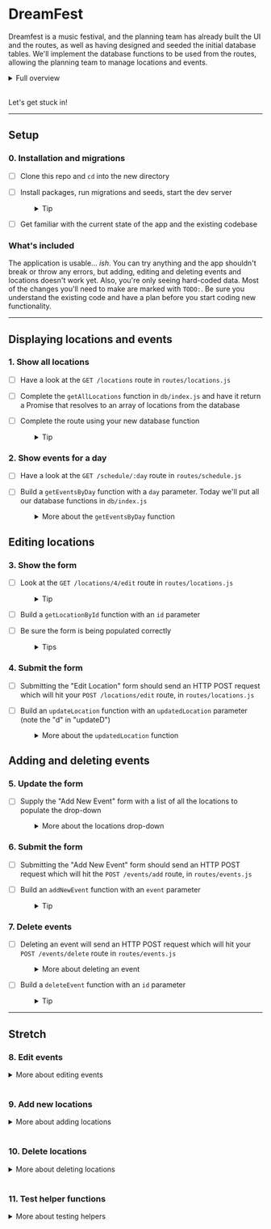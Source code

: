 # DreamFest

Dreamfest is a music festival, and the planning team has already built the UI and the routes, as well as having designed and seeded the initial database tables. We'll implement the database functions to be used from the routes, allowing the planning team to manage locations and events.

<details>
  <summary>Full overview</summary>

  You've just landed your first dev role and you're responsible for creating an app that manages DreamFest, a wholesome three day festival that offers attendees daily yoga and meditation, arts and crafts, healthy eateries, wellbeing workshops and sweet beats.

  Your app needs to give the festival organisers the ability to add **locations** and to add **events** at those locations. As plans change, they will also need to be able to add, edit and delete events.

  Fortunately, the team has already confirmed the venue and dates so they know how many locations they need. They have also confirmed some partners and bands so they can begin slotting them in when your app is ready. The current planning has been prepared as seed data for your database.

  The design team has worked up the UI and routes, but they haven't yet connected them to the database. That's where you come in. You'll implement the database functions to be used from the routes.
</details>
<br />

Let's get stuck in!

----

## Setup

### 0. Installation and migrations

- [ ] Clone this repo and `cd` into the new directory
- [ ] Install packages, run migrations and seeds, start the dev server
  <details style="padding-left: 2em">
    <summary>Tip</summary>

    Commands might look like this:

    ```
    npm i
    npx knex migrate:latest
    npx knex seed:run
    npm run dev
    ```

    This will create and populate the database with the existing migrations and seeds, and start the server with `nodemon`.
  </details>

- [ ] Get familiar with the current state of the app and the existing codebase

### What's included

The application is usable... _ish_. You can try anything and the app shouldn't break or throw any errors, but adding, editing and deleting events and locations doesn't work yet. Also, you're only seeing hard-coded data. Most of the changes you'll need to make are marked with `TODO:`. Be sure you understand the existing code and have a plan before you start coding new functionality.

----

## Displaying locations and events

### 1. Show all locations

- [ ] Have a look at the `GET /locations` route in `routes/locations.js`
- [ ] Complete the `getAllLocations` function in `db/index.js` and have it return a Promise that resolves to an array of locations from the database
- [ ] Complete the route using your new database function
  <details style="padding-left: 2em">
    <summary>Tip</summary>
    
    Don't forget to put the `viewData` and `res.render` call in your callback once you have the locations from the database
  </details>

### 2. Show events for a day

- [ ] Have a look at the `GET /schedule/:day` route in `routes/schedule.js`
- [ ] Build a `getEventsByDay` function with a `day` parameter. Today we'll put all our database functions in `db/index.js`
  <details style="padding-left: 2em">
    <summary>More about the <code>getEventsByDay</code> function</summary>

  1. JOIN the `events` and `locations` tables WHERE `events.location_id = locations.id`
  2. Filter (`where`) the results for only events where the day matches. Remember to pass the `day` when you call your function!
  3. Note that the `events` and `locations` tables both have `name`, `description`, and `id` columns. How can you specify which one to use when? What is the shape of the data that the handlebars template is expecting? **Hint: look at the shape of the hard-coded sample data**

    If some data isn't displaying in the app, try using `console.log` to look at your data, so that you can compare it to the sample data
      
    * In particular, if you're sending the `day` property correctly, then the heading in the app should say "Events: Friday", "Events: Saturday" or "Events: Sunday". If it just says "Events:", take another look at your data!
  </details>

## Editing locations

### 3. Show the form

- [ ] Look at the `GET /locations/4/edit` route in `routes/locations.js`
  <details style="padding-left: 2em">
    <summary>Tip</summary>
    
    This route supplies the current data to the form, ready for the user to edit it.
  </details>

- [ ] Build a `getLocationById` function with an `id` parameter
- [ ] Be sure the form is being populated correctly
  <details style="padding-left: 2em">
    <summary>Tips</summary>

    * If it's not working, try the trouble-shooting strategies from section 2
    * Can `.first()` help you here? 
  </details>

### 4. Submit the form

- [ ] Submitting the "Edit Location" form should send an HTTP POST request which will hit your `POST /locations/edit` route, in `routes/locations.js`
- [ ] Build an `updateLocation` function with an `updatedLocation` parameter (note the "d" in "updateD")
  <details style="padding-left: 2em">
    <summary>More about the <code>updatedLocation</code> function</summary>

    If you find yourself struggling with the `updatedLocation` (object) parameter, you might start by using `id`, `name` and `description` parameters instead.

    * UPDATE the `locations` table with the updated location details
    * Be sure `res.redirect('/locations')` is inside your `.then` function. This will take the user back to the main locations page instead of leaving them on the page with the edit form .
  </details>

## Adding and deleting events

### 5. Update the form

- [ ] Supply the "Add New Event" form with a list of all the locations to populate the drop-down
  <details style="padding-left: 2em">
    <summary>More about the locations drop-down</summary>
    
    Currently the options are hard-coded, but we want them to come from the database (the days of the week are hard-coded too, but we're not going to change those). The `GET /events/add/:day` route in `routes/events.js` needs to obtain the list of locations from the database, and supply them to the form. 
    
    You've already written a `getAllLocations` function, now use it in your route. 
    * Does your form need the location descriptions? Will it work if you include them anyway (so that you don't need to change your function)? 
    * Be sure `res.render('addEvent', viewData)` is inside your `.then` function
  </details>

### 6. Submit the form

- [ ] Submitting the "Add New Event" form should send an HTTP POST request which will hit the `POST /events/add` route, in `routes/events.js`
- [ ] Build an `addNewEvent` function with an `event` parameter
  <details style="padding-left: 2em">
    <summary>Tip</summary>
  
    Be sure to redirect to the `/schedule/:day` route from inside your `.then` function.
  </details>

### 7. Delete events

- [ ] Deleting an event will send an HTTP POST request which will hit your `POST /events/delete` route in `routes/events.js`
  <details style="padding-left: 2em">
    <summary>More about deleting an event</summary>
    
    Within the site, you will find the delete button on the same page you edit an event

    * Note that the "Edit event" page is currently displaying hard-coded details in the form (you'll fix this in the next step), but to check if this page is correct at this stage, click "Edit event" on (for example) the "Cutest Puppy Awards" card, you should then find yourself at `/events/4/edit`, 4 being the id of the event (as seen in your seeds). 
    * The "Delete event" button should be able to delete "Cutest Puppy Awards" (id 4) even though the displayed details are for "Slushie Apocalypse I" as you will find it uses the id provided by the url, not the hardcoded data.
  </details>

- [ ] Build a `deleteEvent` function with an `id` parameter
  <details style="padding-left: 2em">
    <summary>Tip</summary>

    Be sure to redirect to the `/schedule/:day` route from inside your `.then` function.
  </details>

----

## Stretch

### 8. Edit events

<details>
  <summary>More about editing events</summary>

  **Show the form**

  1. Look at the `GET /events/:id/edit` route in `routes/events.js`. This route supplies the current data to the "Edit Event" form, ready for the user to edit it.
  2. Build a `getEventById` function with an `id` parameter. Use this in your route. 

  **Update the form**

  3. Like the "Add new event" form above, the "Edit event" form also needs a list of locations from the database. We can use `getAllLocations` for a third time, but this time we need to modify the data before we send it to the form, so that our data records which location is the current location for this event
      * Maybe you could use an array function here? 
  4. Make sure you call `getEventById` first, and then `getAllLocations`
      * You're managing three bits of data here: `days`, `event` and `locations`, how will you manage this data so that each function in the promise chain can see everything it needs to see?
      
  **Submit the form**

  5. Build an `updateEvent` function with an `updatedEvent` parameter
  6. Update `POST /events/edit` in `routes/events.js`
</details>
<br />

### 9. Add new locations

<details>
  <summary>More about adding locations</summary>

  You'll need to create new things in this step, but referring to existing features will help.

  **Show the form**

  1. In `views/showLocations.hbs`, create an "Add Location" link (similar to the "Add Event" link in `views/showDay.hbs`)
  2. Create a new `views/addLocation.hbs` form
      * Look at `views/editLocation.hbs` and `views/addEvent.hbs` for guidance
  3. Create a `GET /locations/add` route in `routes/locations.js` to render `views/addLocation.hbs`

  **Submit the form**

  4. Create `POST /locations/add` in `routes/locations.js`
  5. Build an `addNewLocation` function with a `locationInfo` parameter
    * Don't forget `res.redirect('/locations')`
</details>
<br />

### 10. Delete locations

<details>
  <summary>More about deleting locations</summary>

  You'll need to create new things in this step too, but referring to existing features will help.

  **Create link**

  1. Add a new "Delete" form and button to `views/editLocation.hbs` (see `views/editEvent.hbs`)
      * Pass the `id` as a hidden form field

  **Create route**

  2. Create a `POST /locations/delete` route in `routes/locations.js`
  3. Build a `deleteLocation` function with an `id` parameter
      * Remember your old friend `res.redirect('/locations')`
      * If you delete a location that has an event, what happens to the event? Why?
</details>
<br />

### 11. Test helper functions

<details>
  <summary>More about testing helpers</summary>

  Some tests have been created in `helpers.test.js` but they haven't been written yet. They are just testing the functions exported from `helpers.js` so they should be pretty easy (as far as testing goes). Some of the functionality hasn't been implemented in the helper functions, so you'll need to do that too. Perhaps this is a good time to revisit test-driven development (write the tests before implementing the functionality in `helpers.js`). Remember red, green, refactor!
    * Note that the `validateDay` function will use a `days` parameter if one is supplied, or if not then it will use the hard-coded `eventDays` value (similar to `db = connection` that you've been using in your functions)
</details>
